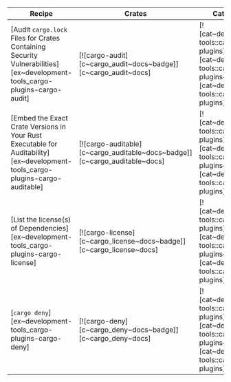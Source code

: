 | Recipe | Crates | Categories |
|--------|--------|------------|
| [Audit `cargo.lock` Files for Crates Containing Security Vulnerabilities][ex~development-tools_cargo-plugins-cargo-audit] | [![cargo-audit][c~cargo_audit~docs~badge]][c~cargo_audit~docs] | [![cat~development-tools::cargo-plugins][cat~development-tools::cargo-plugins~badge]][cat~development-tools::cargo-plugins] |
| [Embed the Exact Crate Versions in Your Rust Executable for Auditability][ex~development-tools_cargo-plugins-cargo-auditable] | [![cargo-auditable][c~cargo_auditable~docs~badge]][c~cargo_auditable~docs] | [![cat~development-tools::cargo-plugins][cat~development-tools::cargo-plugins~badge]][cat~development-tools::cargo-plugins] |
| [List the license(s) of Dependencies][ex~development-tools_cargo-plugins-cargo-license] | [![cargo-license][c~cargo_license~docs~badge]][c~cargo_license~docs] | [![cat~development-tools::cargo-plugins][cat~development-tools::cargo-plugins~badge]][cat~development-tools::cargo-plugins] |
| [`cargo deny`][ex~development-tools_cargo-plugins-cargo-deny] | [![cargo-deny][c~cargo_deny~docs~badge]][c~cargo_deny~docs] | [![cat~development-tools::cargo-plugins][cat~development-tools::cargo-plugins~badge]][cat~development-tools::cargo-plugins] |
